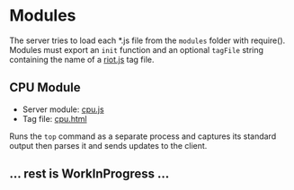 Modules
=======
The server tries to load each *.js file from the `modules` folder with require(). Modules must export an `init` function and an optional `tagFile` string containing the name of a [riot.js](http://riotjs.com/) tag file.

## CPU Module
 * Server module: [cpu.js](modules/cpu.js)
 * Tag file: [cpu.html](modules/cpu.html)
 
Runs the `top` command as a separate process and captures its standard output then parses it and sends updates to the client.
 
## ... rest is WorkInProgress ...

